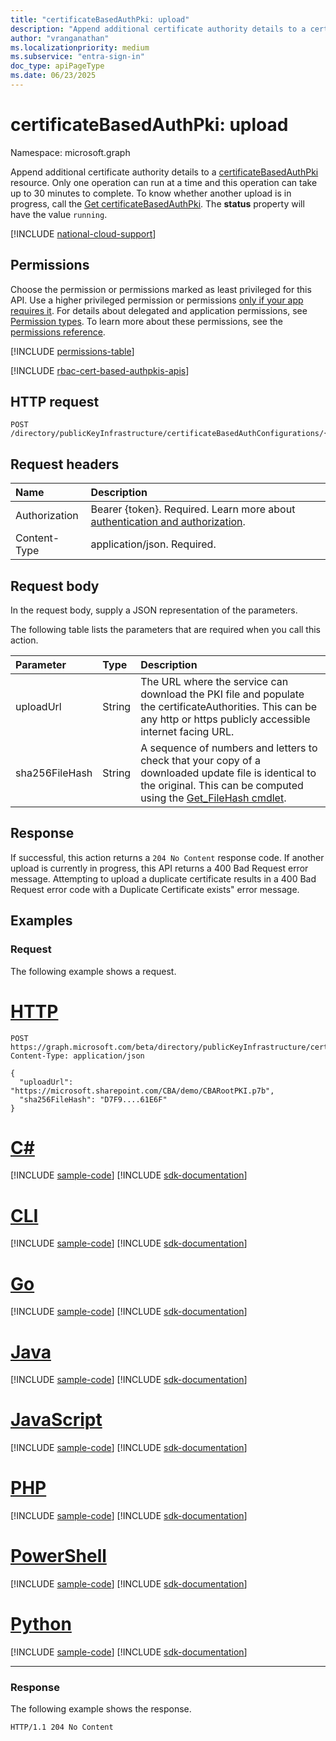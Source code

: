 ```yaml
---
title: "certificateBasedAuthPki: upload"
description: "Append additional certificate authority details to a certificateBasedAuthPki resource."
author: "vranganathan"
ms.localizationpriority: medium
ms.subservice: "entra-sign-in"
doc_type: apiPageType
ms.date: 06/23/2025
---
```


# certificateBasedAuthPki: upload

Namespace: microsoft.graph

Append additional certificate authority details to a [certificateBasedAuthPki](../resources/certificatebasedauthpki.md) resource. Only one operation can run at a time and this operation can take up to 30 minutes to complete. To know whether another upload is in progress, call the [Get certificateBasedAuthPki](../api/certificatebasedauthpki-get.md). The **status** property will have the value `running`.

[!INCLUDE [national-cloud-support](../../includes/all-clouds.md)]

## Permissions

Choose the permission or permissions marked as least privileged for this API. Use a higher privileged permission or permissions [only if your app requires it](/graph/permissions-overview#best-practices-for-using-microsoft-graph-permissions). For details about delegated and application permissions, see [Permission types](/graph/permissions-overview#permission-types). To learn more about these permissions, see the [permissions reference](/graph/permissions-reference).

<!-- { "blockType": "permissions", "name": "certificatebasedauthpki_upload" } -->
[!INCLUDE [permissions-table](../includes/permissions/certificatebasedauthpki-upload-permissions.md)]

[!INCLUDE [rbac-cert-based-authpkis-apis](../includes/rbac-for-apis/rbac-cert-based-authpkis-apis.md)]

## HTTP request

<!-- {
  "blockType": "ignored"
}
-->
``` http
POST /directory/publicKeyInfrastructure/certificateBasedAuthConfigurations/{certificateBasedAuthPkiId}/upload
```

## Request headers

|Name|Description|
|:---|:---|
|Authorization|Bearer {token}. Required. Learn more about [authentication and authorization](/graph/auth/auth-concepts).|
|Content-Type|application/json. Required.|

## Request body

In the request body, supply a JSON representation of the parameters.

The following table lists the parameters that are required when you call this action.

|Parameter|Type|Description|
|:---|:---|:---|
|uploadUrl|String|The URL where the service can download the PKI file and populate the certificateAuthorities. This can be any http or https publicly accessible internet facing URL.|
|sha256FileHash|String|A sequence of numbers and letters to check that your copy of a downloaded update file is identical to the original. This can be computed using the [Get_FileHash cmdlet](/powershell/module/microsoft.powershell.utility/get-filehash).|


## Response

If successful, this action returns a `204 No Content` response code. If another upload is currently in progress, this API returns a 400 Bad Request error message. Attempting to upload a duplicate certificate results in a 400 Bad Request error code with a Duplicate Certificate exists" error message.

## Examples

### Request

The following example shows a request.
# [HTTP](#tab/http)
<!-- {
  "blockType": "request",
  "name": "certificatebasedauthpkithis.upload"
}
-->
``` http
POST https://graph.microsoft.com/beta/directory/publicKeyInfrastructure/certificateBasedAuthConfigurations/{certificateBasedAuthPkiId}/upload
Content-Type: application/json

{
  "uploadUrl": "https://microsoft.sharepoint.com/CBA/demo/CBARootPKI.p7b",
  "sha256FileHash": "D7F9....61E6F"
}
```

# [C#](#tab/csharp)
[!INCLUDE [sample-code](../includes/snippets/csharp/certificatebasedauthpkithisupload-csharp-snippets.md)]
[!INCLUDE [sdk-documentation](../includes/snippets/snippets-sdk-documentation-link.md)]

# [CLI](#tab/cli)
[!INCLUDE [sample-code](../includes/snippets/cli/certificatebasedauthpkithisupload-cli-snippets.md)]
[!INCLUDE [sdk-documentation](../includes/snippets/snippets-sdk-documentation-link.md)]

# [Go](#tab/go)
[!INCLUDE [sample-code](../includes/snippets/go/certificatebasedauthpkithisupload-go-snippets.md)]
[!INCLUDE [sdk-documentation](../includes/snippets/snippets-sdk-documentation-link.md)]

# [Java](#tab/java)
[!INCLUDE [sample-code](../includes/snippets/java/certificatebasedauthpkithisupload-java-snippets.md)]
[!INCLUDE [sdk-documentation](../includes/snippets/snippets-sdk-documentation-link.md)]

# [JavaScript](#tab/javascript)
[!INCLUDE [sample-code](../includes/snippets/javascript/certificatebasedauthpkithisupload-javascript-snippets.md)]
[!INCLUDE [sdk-documentation](../includes/snippets/snippets-sdk-documentation-link.md)]

# [PHP](#tab/php)
[!INCLUDE [sample-code](../includes/snippets/php/certificatebasedauthpkithisupload-php-snippets.md)]
[!INCLUDE [sdk-documentation](../includes/snippets/snippets-sdk-documentation-link.md)]

# [PowerShell](#tab/powershell)
[!INCLUDE [sample-code](../includes/snippets/powershell/certificatebasedauthpkithisupload-powershell-snippets.md)]
[!INCLUDE [sdk-documentation](../includes/snippets/snippets-sdk-documentation-link.md)]

# [Python](#tab/python)
[!INCLUDE [sample-code](../includes/snippets/python/certificatebasedauthpkithisupload-python-snippets.md)]
[!INCLUDE [sdk-documentation](../includes/snippets/snippets-sdk-documentation-link.md)]

---


### Response

The following example shows the response.
<!-- {
  "blockType": "response",
  "truncated": true
}
-->
``` http
HTTP/1.1 204 No Content
```
